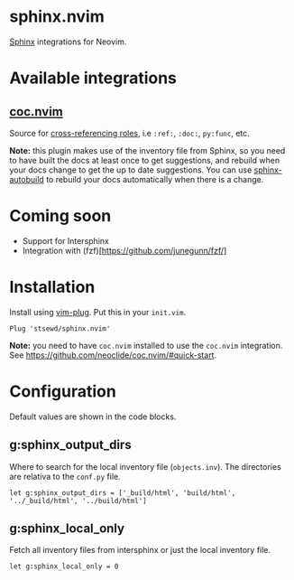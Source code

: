 # sphinx.nvim

[Sphinx](https://www.sphinx-doc.org/) integrations for Neovim.

# Available integrations

## [coc.nvim](https://github.com/neoclide/coc.nvim/)

Source for [cross-referencing roles](https://www.sphinx-doc.org/en/master/usage/restructuredtext/roles.html#cross-referencing-syntax),
i.e `:ref:`, `:doc:`, `py:func`, etc.

**Note:** this plugin makes use of the inventory file from Sphinx,
so you need to have built the docs at least once to get suggestions,
and rebuild when your docs change to get the up to date suggestions.
You can use [sphinx-autobuild](https://github.com/GaretJax/sphinx-autobuild) to rebuild your docs automatically when there is a change.

# Coming soon

- Support for Intersphinx
- Integration with (fzf)[https://github.com/junegunn/fzf/]

# Installation

Install using [vim-plug](https://github.com/junegunn/vim-plug).
Put this in your `init.vim`.

```vim
Plug 'stsewd/sphinx.nvim'
```

**Note:** you need to have `coc.nvim` installed to use the `coc.nvim` integration.
See <https://github.com/neoclide/coc.nvim/#quick-start>.

# Configuration

Default values are shown in the code blocks.

## g:sphinx_output_dirs

Where to search for the local inventory file (`objects.inv`).
The directories are relativa to the `conf.py` file.

```vim
let g:sphinx_output_dirs = ['_build/html', 'build/html', '../_build/html', '../build/html']
```

## g:sphinx_local_only

Fetch all inventory files from intersphinx or just the local inventory file.

```vim
let g:sphinx_local_only = 0
```
